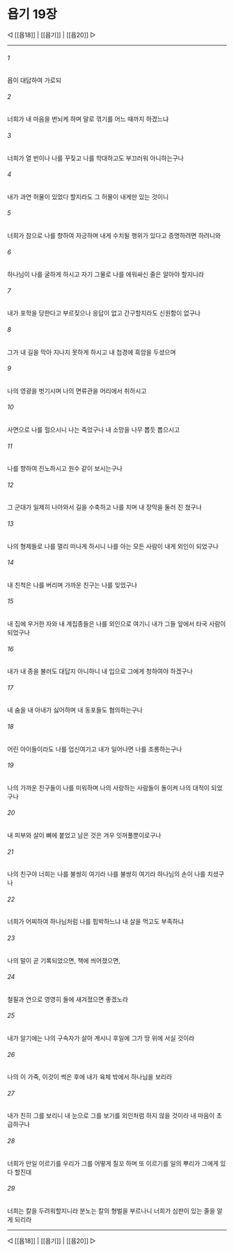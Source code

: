 # 욥기 19장

◁ [[욥18]] | [[욥기]] | [[욥20]] ▷
***

###### 1
욥이 대답하여 가로되

###### 2
너희가 내 마음을 번뇌케 하며 말로 꺾기를 어느 때까지 하겠느냐

###### 3
너희가 열 번이나 나를 꾸짖고 나를 학대하고도 부끄러워 아니하는구나

###### 4
내가 과연 허물이 있었다 할지라도 그 허물이 내게만 있는 것이니

###### 5
너희가 참으로 나를 향하여 자긍하며 내게 수치될 행위가 있다고 증명하려면 하려니와

###### 6
하나님이 나를 굴하게 하시고 자기 그물로 나를 에워싸신 줄은 알아야 할지니라

###### 7
내가 포학을 당한다고 부르짖으나 응답이 없고 간구할지라도 신원함이 없구나

###### 8
그가 내 길을 막아 지나지 못하게 하시고 내 첩경에 흑암을 두셨으며

###### 9
나의 영광을 벗기시며 나의 면류관을 머리에서 취하시고

###### 10
사면으로 나를 헐으시니 나는 죽었구나 내 소망을 나무 뽑듯 뽑으시고

###### 11
나를 향하여 진노하시고 원수 같이 보시는구나

###### 12
그 군대가 일제히 나아와서 길을 수축하고 나를 치며 내 장막을 둘러 진 쳤구나

###### 13
나의 형제들로 나를 멀리 떠나게 하시니 나를 아는 모든 사람이 내게 외인이 되었구나

###### 14
내 친척은 나를 버리며 가까운 친구는 나를 잊었구나

###### 15
내 집에 우거한 자와 내 계집종들은 나를 외인으로 여기니 내가 그들 앞에서 타국 사람이 되었구나

###### 16
내가 내 종을 불러도 대답지 아니하니 내 입으로 그에게 청하여야 하겠구나

###### 17
내 숨을 내 아내가 싫어하며 내 동포들도 혐의하는구나

###### 18
어린 아이들이라도 나를 업신여기고 내가 일어나면 나를 조롱하는구나

###### 19
나의 가까운 친구들이 나를 미워하며 나의 사랑하는 사람들이 돌이켜 나의 대적이 되었구나

###### 20
내 피부와 살이 뼈에 붙었고 남은 것은 겨우 잇꺼풀뿐이로구나

###### 21
나의 친구야 너희는 나를 불쌍히 여기라 나를 불쌍히 여기라 하나님의 손이 나를 치셨구나

###### 22
너희가 어찌하여 하나님처럼 나를 핍박하느냐 내 살을 먹고도 부족하냐

###### 23
나의 말이 곧 기록되었으면, 책에 씌어졌으면,

###### 24
철필과 연으로 영영히 돌에 새겨졌으면 좋겠노라

###### 25
내가 알기에는 나의 구속자가 살아 계시니 후일에 그가 땅 위에 서실 것이라

###### 26
나의 이 가죽, 이것이 썩은 후에 내가 육체 밖에서 하나님을 보리라

###### 27
내가 친히 그를 보리니 내 눈으로 그를 보기를 외인처럼 하지 않을 것이라 내 마음이 초급하구나

###### 28
너희가 만일 이르기를 우리가 그를 어떻게 칠꼬 하며 또 이르기를 일의 뿌리가 그에게 있다 할진대

###### 29
너희는 칼을 두려워할지니라 분노는 칼의 형벌을 부르나니 너희가 심판이 있는 줄을 알게 되리라

***
◁ [[욥18]] | [[욥기]] | [[욥20]] ▷